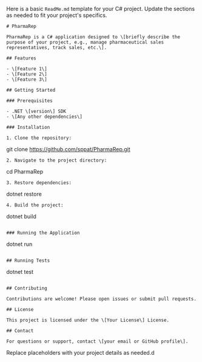 Here is a basic `ReadMe.md` template for your C# project. Update the sections as needed to fit your project's specifics.

```
# PharmaRep

PharmaRep is a C# application designed to \[briefly describe the purpose of your project, e.g., manage pharmaceutical sales representatives, track sales, etc.\].

## Features

- \[Feature 1\]
- \[Feature 2\]
- \[Feature 3\]

## Getting Started

### Prerequisites

- .NET \[version\] SDK
- \[Any other dependencies\]

### Installation

1. Clone the repository:
   ```

   git clone <https://github.com/sppat/PharmaRep.git>

   ```
2. Navigate to the project directory:
   ```

   cd PharmaRep

   ```
3. Restore dependencies:
   ```

   dotnet restore

   ```
4. Build the project:
   ```

   dotnet build

   ```

### Running the Application

```

dotnet run

```

## Running Tests

```

dotnet test

```

## Contributing

Contributions are welcome! Please open issues or submit pull requests.

## License

This project is licensed under the \[Your License\] License.

## Contact

For questions or support, contact \[your email or GitHub profile\].
```

Replace placeholders with your project details as needed.d
